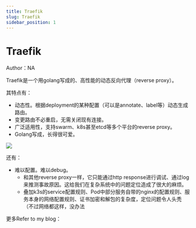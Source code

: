 ```yaml
---
title: Traefik
slug: Traefik
sidebar_position: 1
---
```



# Traefik

Author：NA

Traefik是一个用golang写成的、高性能的动态反向代理（reverse  proxy）。

其特点有：

- 动态性。根据deployment的某种配置（可以是annotate、label等）动态生成路由。
- 变更路由不必重启，无需关闭现有连接。
- 广泛适用性，支持swarm、k8s甚至etcd等多个平台的reverse proxy。
- Golang写成，长得很可爱。

![](/assets/O6QYbrmnpoMCfsxwmuwcCqHKnOf.png)

还有：

- 难以配置。难以debug。
    - 和其他reverse proxy一样，它只能通过http response进行调试、通过log来推测事故原因。这给我们在复杂系统中的问题定位造成了很大的麻烦。
    - 叠加k3s的service配置规则、Pod中部分服务自带的nginx的配置规则、服务本身的网络配置规则、证书加密和解包的复杂度，定位问题令人头秃（不过网络都这样，没办法

更多Refer to my blog：

